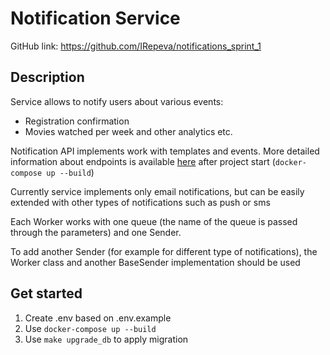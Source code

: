 # Notification Service

GitHub link: https://github.com/IRepeva/notifications_sprint_1

## Description
Service allows to notify users about various events:
- Registration confirmation
- Movies watched per week and other analytics etc.

Notification API implements work with templates and events. 
More detailed information about endpoints is available 
[here](http://0.0.0.0/api/openapi) after project start (`docker-compose up --build`)

Currently service implements only email notifications, but can be 
easily extended with other types of notifications such as push or sms

Each Worker works with one queue (the name of the queue is passed through the parameters) and one Sender.

To add another Sender (for example for different type of notifications), 
the Worker class and another BaseSender implementation should be used 

## Get started
1. Create .env based on .env.example
2. Use `docker-compose up --build`
3. Use `make upgrade_db` to apply migration
